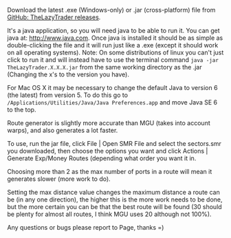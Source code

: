 <!-- TITLE: Lazy Trader -->
<!-- SUBTITLE: A third-party tool -->

Download the latest .exe (Windows-only) or .jar (cross-platform) file from [GitHub: TheLazyTrader releases](https://github.com/smrealms/TheLazyTrader/releases).

It's a java application, so you will need java to be able to run it. You can get java at: http://www.java.com. Once java is installed it should be as simple as double-clicking the file and it will run just like a .exe (except it should work on all operating systems). Note: On some distributions of linux you can't just click to run it and will instead have to use the terminal command `java -jar TheLazyTrader.X.X.X.jar` from the same working directory as the .jar (Changing the x's to the version you have).

For Mac OS X it may be necessary to change the default Java to version 6 (the latest) from version 5. To do this go to `/Applications/Utilities/Java/Java Preferences.app` and move Java SE 6 to the top.

Route generator is slightly more accurate than MGU (takes into account warps), and also generates a lot faster.

To use, run the jar file, click File | Open SMR File and select the sectors.smr you downloaded, then choose the options you want and click Actions | Generate Exp/Money Routes (depending what order you want it in.

Choosing more than 2 as the max number of ports in a route will mean it generates slower (more work to do).

Setting the max distance value changes the maximum distance a route can be (in any one direction), the higher this is the more work needs to be done, but the more certain you can be that the best route will be found (30 should be plenty for almost all routes, I think MGU uses 20 although not 100%).

Any questions or bugs please report to Page, thanks =)